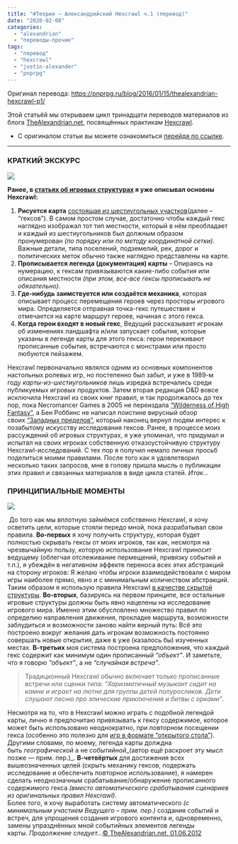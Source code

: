 ```yaml
---
title: "#Теория — Александрийский Hexcrawl ч.1 (перевод)"
date: "2020-02-08"
categories: 
  - "alexandrian"
  - "переводы-прочие"
tags: 
  - "перевод"
  - "hexcrawl"
  - "justin-alexander"
  - "pnprpg"
---
```


Оригинал перевода: https://pnprpg.ru/blog/2016/01/15/thealexandrian-hexcrawl-p1/

Этой статьёй мы открываем цикл тринадцати переводов материалов из блога [TheAlexandrian.net](http://thealexandrian.net/), посвящённых практикам [Hexcrawl](http://ru.rpg.wikia.com/wiki/%D0%97%D0%B0%D1%87%D0%B8%D1%81%D1%82%D0%BA%D0%B0_%D0%BA%D0%B0%D1%80%D1%82%D1%8B).

- С оригиналом статьи вы можете ознакомиться [перейдя по ссылке](http://thealexandrian.net/wordpress/17308/roleplaying-games/hexcrawl).

* * *

### КРАТКИЙ ЭКСКУРС

![](images/JwrA1Eb.png)

**Ранее, в [статьях об игровых структурах](http://pnprpg.ru/blog/2014/08/07/thealexandrian-game-structures-p1/) я уже описывал основны Hexcrawl:**

1. **Рисуется карта** [состоящая из шестиугольных участков](https://www.google.com/search?site=&tbm=isch&source=hp&biw=1276&bih=716&q=rpg+hexmap+hexcrawl+map&oq=rpg+hexmap+hexcrawl+map&gs_l=img.3...35587.43462.0.43764.26.25.1.0.0.0.239.2300.10j8j2.20.0....0...1.1.64.img..18.8.815.FxLKL985bcI)(далее – “гексов”). В самом простом случае, достаточно чтобы каждый гекс наглядно изображал тот тип местности, который в нём преобладает и каждый из шестиугольников был должным образом пронумерован _(по порядку или по методу координатной сетки)_. Важные детали, типа поселений, подземелий, рек, дорог и политических меток обычно также наглядно представлены на карте.
2. **Прописывается легенда (документация) карты** – Опираясь на нумерацию, к гексам привязываются какие-либо события или описания местности _(при этом, все-все гексы прописывать не обязательно)_.
3. **Где-нибудь заимствуется или создаётся механика**, которая описывает процесс перемещения героев через просторы игрового мира. Определяется отправная точка-гекс путешествия и отмечается на карте маршрут героев, начиная с этого гекса.
4. **Когда герои входят в новый гекс**, Ведущий рассказывает игрокам об изменениях ландшафта и/или запускает события, которые указаны в легенде карты для этого гекса: герои переживают прописанные события, встречаются с монстрами или просто любуются пейзажем.

Hexcrawl первоначально являлся одним из основных компонентов настольных ролевых игр, но постепенно был забыт, и уже в 1989-м году _карты-из-шестиугольников_ лишь изредка встречались среди публикуемых игровых продуктов. Затем вторая редакция D&D вовсе исключила Hexcrawl из своих книг правил, и так продолжалось до тех пор, пока Necromancer Games в 2005 не переиздала [“Wilderness of High Fantasy”](http://www.amazon.com/exec/obidos/ASIN/1588469484/digitalcomics), а Бен Роббинс не написал поистине вирусный обзор своих [“Западных пределов”](http://pnprpg.ru/blog/2014/08/03/grand-experiment-west-marches/), который наконец вернул людям интерес к позабытому искусству исследования гексов. Ранее, в процессе моих рассуждений об игровых структурах, я уже упоминал, что придумал и испытал на своих игроках собственную отказоустойчивую структуру Hexcrawl-исследований. С тех пор я получил немало личных просьб поделиться моими правилами. После того как я удовлетворил несколько таких запросов, мне в голову пришла мысль о публикации этих правил и связанных материалов в виде цикла статей. _Итак…_

### ПРИНЦИПИАЛЬНЫЕ МОМЕНТЫ

![](images/n7tD82U.png)

 До того как мы вплотную займёмся собственно Hexcrawl, я хочу осветить цели, которые стояли передо мной, пока разрабатывал свои правила. **Во-первых** я хочу получить структуру, которая будет полностью скрывать гексы от моих игроков, так как, несмотря на чрезвычайную пользу, которую использование Hexcrawl приносит ведущему (облегчая отслеживание пермещений, привязку событий и т.п.), я убеждён в негативном эффекте переноса всех этих абстракций на сторону игроков: Я желаю чтобы игроки взаимодействовали с миром игры наиболее прямо, явно и с минимальным количеством абстракций. Таким образом я использую правила Hexcrawl [в качестве скрытой структуры](http://pnprpg.ru/blog/2014/11/16/thealexandrian-game-structures-p16/). **Во-вторых**, базируясь на первом принципе, все остальные игровые структуры должны быть явно нацелены на исследование игрового мира. Именно этим обусловлено множество правил по определию направления движения, прокладке маршрута, возможности заблудиться и возможности заново найти верный путь: Всё это построено вокруг желания дать игрокам возможность постоянно совершать новые открытия, даже в уже (казалось бы) изученных местах. **В-третьих** моя система построена предположения, что каждый гекс содержит как минимум один прописанный _“объект”_. И заметьте, что я говорю _“объект”_, а не _“случайная встреча”_.

> Традиционный Hexcrawl обычно включает только прописанные встречи или сценки типа: _“Харизматичный музыкант сидит на камне и играет на лютне для группы детей полуросликов. Дети слушают песню про эпические приключения и битвы с орками”_.

Несмотря на то, что в Hexcrawl можно играть с подобной легендой карты, лично я предпочитаю привязывать к гексу содержимое, которое может быть использовано неоднократно, при повторном посещении гекса (особенно это полезно для [игр в формате “открытого стола”](http://pnprpg.ru/blog/2014/08/01/thealexandrian-opening-your-table/)). Другими словами, по моему, легенда карты долждна быть _географической_ а не _событийной__(автор ещё раскроет эту мысл позже — прим. пер.)_. **В-четвёртых** для достижения всех вышеозначенных целей (скрыть механику гексов, подержать исследование и обеспечить повторное использование), я намерен сделать неоднозначным срабатывание/обнаружение прописанного содержимого гекса _(вместо автоматического срабатывания сценариев из оригинальных правил Hexcrawl)_.  
Более того, я хочу выработать систему автоматического _(с минимальным участием Ведущего – прим. пер.)_ создания событий и встреч, для упрощения создания игрового контента и, одновременно, замены упразднённых мной событийных элементов легенды карты. _Продолжение следует…_[© TheAlexandrian.net, 01.06.2012](http://thealexandrian.net/wordpress/17308/roleplaying-games/hexcrawl)
